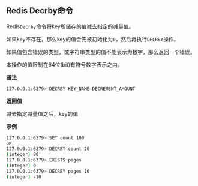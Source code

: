 ## Redis Decrby命令

Redis`Decrby`命令将key所储存的值减去指定的减量值。

如果key不存在，那么key的值会先被初始化为`0`，然后再执行`DECRBY`操作。

如果值包含错误的类型，或字符串类型的值不能表示为数字，那么返回一个错误。

本操作的值限制在64位(bit)有符号数字表示之内。

**语法**

```bash
127.0.0.1:6379> DECRBY KEY_NAME DECREMENT_AMOUNT
```

**返回值**

减去指定减量值之后，key的值

**示例**

```bash
127.0.0.1:6379> SET count 100
OK
127.0.0.1:6379> DECRBY count 20
(integer) 80
127.0.0.1:6379> EXISTS pages
(integer) 0
127.0.0.1:6379> DECRBY pages 10
(integer) -10
```
